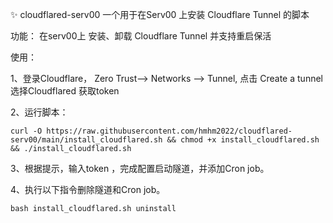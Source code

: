 ✨  cloudflared-serv00 一个用于在Serv00 上安装 Cloudflare Tunnel 的脚本

功能： 在serv00上 安装、卸载 Cloudflare Tunnel 并支持重启保活

使用：

1、登录Cloudflare， Zero Trust——> Networks ——> Tunnel,  点击 Create a tunnel 选择Cloudflared 获取token

2、运行脚本：

    curl -O https://raw.githubusercontent.com/hmhm2022/cloudflared-serv00/main/install_cloudflared.sh && chmod +x install_cloudflared.sh && ./install_cloudflared.sh
    

3、根据提示，输入token ，完成配置启动隧道，并添加Cron job。

4、执行以下指令删除隧道和Cron job。

    bash install_cloudflared.sh uninstall
